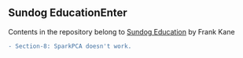 ## Sundog EducationEnter
Contents in the repository belong to [Sundog Education](https://sundog-education.com/) by Frank Kane

```diff
- Section-8: SparkPCA doesn't work.
```